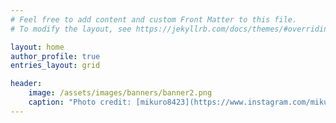 ```yaml
---
# Feel free to add content and custom Front Matter to this file.
# To modify the layout, see https://jekyllrb.com/docs/themes/#overriding-theme-defaults

layout: home
author_profile: true
entries_layout: grid

header:
    image: /assets/images/banners/banner2.png
    caption: "Photo credit: [mikuro8423](https://www.instagram.com/mikuro8423/)"
---
```

